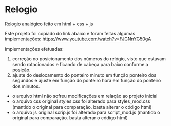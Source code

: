 # Relogio
Relogio analógico feito em html + css + js

Este projeto foi copiado do link abaixo e foram feitas algumas implementações:
https://www.youtube.com/watch?v=FJGNnYG50gA

implementações efetuadas:
1) correção no posicionamento dos números do relógio, visto que estavam sendo rotacionados e ficando de cabeça para baixo conforme a posição.
2) ajuste do deslocamento do ponteiro minuto em função ponteiro dos segundos e ajuste em função do ponteiro hora em função do ponteiro dos minutos.

* o arquivo html não sofreu modificações em relação ao projeto inicial
* o arquivo css original styles.css foi alterado para styles_mod.css (mantido o original para comparação. basta alterar o código html)
* o arquivo js original scrip.js foi alterado para script_mod.js (mantido o original para comparação. basta alterar o código html)
